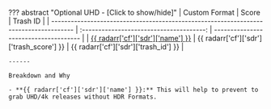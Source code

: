 ??? abstract "Optional UHD - [Click to show/hide]"
    | Custom Format                                                                         | Score                                    | Trash ID                              |
    | ------------------------------------------------------------------------------------- | :--------------------------------------: | ------------------------------------- |
    | [{{ radarr['cf']['sdr']['name'] }}](/Radarr/Radarr-collection-of-custom-formats/#sdr) | {{ radarr['cf']['sdr']['trash_score'] }} | {{ radarr['cf']['sdr']['trash_id'] }} |

    ------

    Breakdown and Why

    - **{{ radarr['cf']['sdr']['name'] }}:** This will help to prevent to grab UHD/4k releases without HDR Formats.
